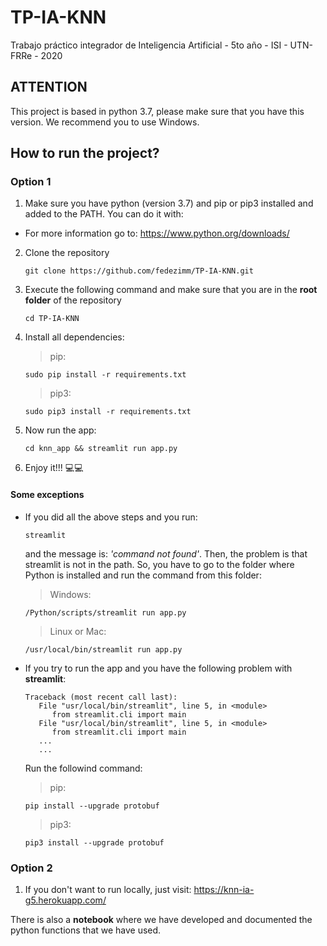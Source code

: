 # TP-IA-KNN

Trabajo práctico integrador de Inteligencia Artificial - 5to año - ISI - UTN-FRRe - 2020

## ATTENTION

This project is based in python 3.7, please make sure that you have this version.
We recommend you to use Windows.

## How to run the project?

### **Option 1**

1. Make sure you have python (version 3.7) and pip or pip3 installed and added to the PATH. You can do it with:

- For more information go to: https://www.python.org/downloads/

2. Clone the repository
   >
   ```
   git clone https://github.com/fedezimm/TP-IA-KNN.git
   ```
3. Execute the following command and make sure that you are in the <b>root folder</b> of the repository
   >
   ```
   cd TP-IA-KNN
   ```
4. Install all dependencies:
   > pip:
   ```
   sudo pip install -r requirements.txt
   ```
   > pip3:
   ```
   sudo pip3 install -r requirements.txt
   ```
5. Now run the app:
   ```
   cd knn_app && streamlit run app.py
   ```
6. Enjoy it!!! 💻💻

#### **Some exceptions**

- If you did all the above steps and you run:

  ```
  streamlit
  ```

  and the message is: <i>'command not found'</i>.
  Then, the problem is that streamlit is not in the path. So, you have to go to the folder where Python is installed and run the command from this folder:

  > Windows:

  ```
  /Python/scripts/streamlit run app.py
  ```

  > Linux or Mac:

  ```
  /usr/local/bin/streamlit run app.py
  ```

- If you try to run the app and you have the following problem with <b>streamlit</b>:
  ```
  Traceback (most recent call last):
     File "usr/local/bin/streamlit", line 5, in <module>
        from streamlit.cli import main
     File "usr/local/bin/streamlit", line 5, in <module>
        from streamlit.cli import main
     ...
     ...
  ```
  Run the followind command:
  > pip:
  ```
  pip install --upgrade protobuf
  ```
  > pip3:
  ```
  pip3 install --upgrade protobuf
  ```

### **Option 2**

1. If you don't want to run locally, just visit: https://knn-ia-g5.herokuapp.com/

There is also a **notebook** where we have developed and documented the python functions that we have used.

